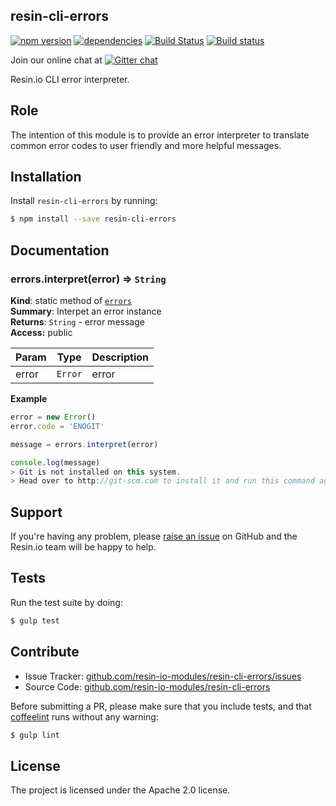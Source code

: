 resin-cli-errors
----------------

[![npm version](https://badge.fury.io/js/resin-cli-errors.svg)](http://badge.fury.io/js/resin-cli-errors)
[![dependencies](https://david-dm.org/resin-io-modules/resin-cli-errors.png)](https://david-dm.org/resin-io-modules/resin-cli-errors.png)
[![Build Status](https://travis-ci.org/resin-io-modules/resin-cli-errors.svg?branch=master)](https://travis-ci.org/resin-io-modules/resin-cli-errors)
[![Build status](https://ci.appveyor.com/api/projects/status/bv3j3fe5pe3dw7j6/branch/master?svg=true)](https://ci.appveyor.com/project/resin-io/resin-cli-errors/branch/master)

Join our online chat at [![Gitter chat](https://badges.gitter.im/resin-io/chat.png)](https://gitter.im/resin-io/chat)

Resin.io CLI error interpreter.

Role
----

The intention of this module is to provide an error interpreter to translate common error codes to user friendly and more helpful messages.

Installation
------------

Install `resin-cli-errors` by running:

```sh
$ npm install --save resin-cli-errors
```

Documentation
-------------

<a name="module_errors.interpret"></a>
### errors.interpret(error) ⇒ <code>String</code>
**Kind**: static method of <code>[errors](#module_errors)</code>  
**Summary**: Interpet an error instance  
**Returns**: <code>String</code> - error message  
**Access:** public  

| Param | Type | Description |
| --- | --- | --- |
| error | <code>Error</code> | error |

**Example**  
```js
error = new Error()
error.code = 'ENOGIT'

message = errors.interpret(error)

console.log(message)
> Git is not installed on this system.
> Head over to http://git-scm.com to install it and run this command again.
```

Support
-------

If you're having any problem, please [raise an issue](https://github.com/resin-io-modules/resin-cli-errors/issues/new) on GitHub and the Resin.io team will be happy to help.

Tests
-----

Run the test suite by doing:

```sh
$ gulp test
```

Contribute
----------

- Issue Tracker: [github.com/resin-io-modules/resin-cli-errors/issues](https://github.com/resin-io-modules/resin-cli-errors/issues)
- Source Code: [github.com/resin-io-modules/resin-cli-errors](https://github.com/resin-io-modules/resin-cli-errors)

Before submitting a PR, please make sure that you include tests, and that [coffeelint](http://www.coffeelint.org/) runs without any warning:

```sh
$ gulp lint
```

License
-------

The project is licensed under the Apache 2.0 license.
